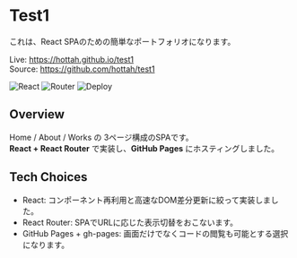 # Test1

これは、React SPAのための簡単なポートフォリオになります。

Live: https://hottah.github.io/test1  
Source: https://github.com/hottah/test1

![React](https://img.shields.io/badge/Frontend-React-61DAFB)
![Router](https://img.shields.io/badge/Routing-React%20Router-orange)
![Deploy](https://img.shields.io/badge/Deploy-GitHub%20Pages-blue)

## Overview
Home / About / Works の 3ページ構成のSPAです。  
**React + React Router** で実装し、**GitHub Pages** にホスティングしました。

## Tech Choices
- React: コンポーネント再利用と高速なDOM差分更新に絞って実装しました。
- React Router: SPAでURLに応じた表示切替をおこないます。
- GitHub Pages + gh-pages: 画面だけでなくコードの閲覧も可能とする選択になります。
